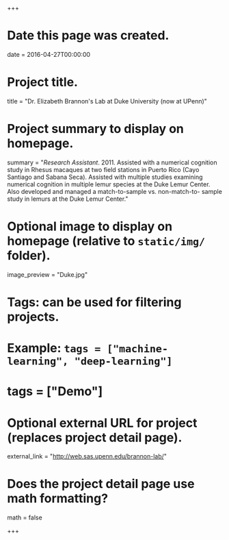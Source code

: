 +++
# Date this page was created.
date = 2016-04-27T00:00:00

# Project title.
title = "Dr. Elizabeth Brannon's Lab at Duke University (now at UPenn)"

# Project summary to display on homepage.
summary = "*Research Assistant*. 2011. Assisted with a numerical cognition study in Rhesus macaques at two field stations in Puerto Rico (Cayo Santiago and Sabana Seca). Assisted with multiple studies examining numerical cognition in multiple lemur species at the Duke Lemur Center. Also developed and managed a match-to-sample vs. non-match-to- sample study in lemurs at the Duke Lemur Center."

# Optional image to display on homepage (relative to `static/img/` folder).
image_preview = "Duke.jpg"

# Tags: can be used for filtering projects.
# Example: `tags = ["machine-learning", "deep-learning"]`
# tags = ["Demo"]

# Optional external URL for project (replaces project detail page).
external_link = "http://web.sas.upenn.edu/brannon-lab/"

# Does the project detail page use math formatting?
math = false

+++

